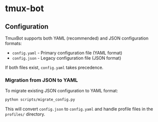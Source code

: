 # tmux-bot

## Configuration

TmuxBot supports both YAML (recommended) and JSON configuration formats:

- `config.yaml` - Primary configuration file (YAML format)
- `config.json` - Legacy configuration file (JSON format)

If both files exist, `config.yaml` takes precedence.

### Migration from JSON to YAML

To migrate existing JSON configuration to YAML format:

```bash
python scripts/migrate_config.py
```

This will convert `config.json` to `config.yaml` and handle profile files in the `profiles/` directory.